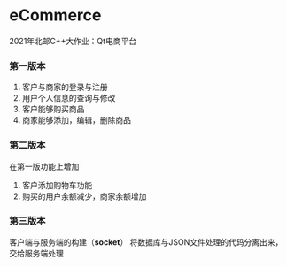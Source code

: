 # eCommerce
2021年北邮C++大作业：Qt电商平台
### 第一版本
1. 客户与商家的登录与注册
2. 用户个人信息的查询与修改
3. 客户能够购买商品
4. 商家能够添加，编辑，删除商品
### 第二版本
在第一版功能上增加
1. 客户添加购物车功能
2. 购买的用户余额减少，商家余额增加
### 第三版本
客户端与服务端的构建（**socket**）
将数据库与JSON文件处理的代码分离出来，交给服务端处理
